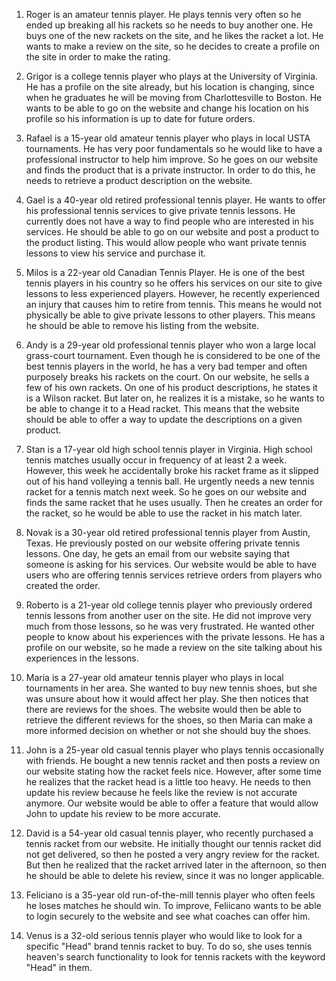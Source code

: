 1. Roger is an amateur tennis player. He plays tennis very often so he ended up breaking all his rackets so he needs to buy another one. He buys one of the new rackets on the site, and he likes the racket a lot. He wants to make a review on the site, so he decides to create a profile on the site in order to make the rating. 

2. Grigor is a college tennis player who plays at the University of Virginia. He has a profile on the site already, but his location is changing, since when he graduates he will be moving from Charlottesville to Boston. He wants to be able to go on the website and change his location on his profile so his information is up to date for future orders. 

3. Rafael is a 15-year old amateur tennis player who plays in local USTA tournaments. He has very poor fundamentals so he would like to have a professional instructor to help him improve. So he goes on our website and finds the product that is a private instructor. In order to do this, he needs to retrieve a product description on the website. 

4. Gael is a 40-year old retired professional tennis player. He wants to offer his professional tennis services to give private tennis lessons. He currently does not have a way to find people who are interested in his services. He should be able to go on our website and post a product to the product listing. This would allow people who want private tennis lessons to view his service and purchase it. 

5. Milos is a 22-year old Canadian Tennis Player. He is one of the best tennis players in his country so he offers his services on our site to give lessons to less experienced players. However, he recently experienced an injury that causes him to retire from tennis. This means he would not physically be able to give private lessons to other players. This means he should be able to remove his listing from the website. 

6. Andy is a 29-year old professional tennis player who won a large local grass-court tournament. Even though he is considered to be one of the best tennis players in the world, he has a very bad temper and often purposely breaks his rackets on the court. On our website, he sells a few of his own rackets. On one of his product descriptions, he states it is a Wilson racket. But later on, he realizes it is a mistake, so he wants to be able to change it to a Head racket. This means that the website should be able to offer a way to update the descriptions on a given product. 

7. Stan is a 17-year old high school tennis player in Virginia. High school tennis matches usually occur in frequency of at least 2 a week. However, this week he accidentally broke his racket frame as it slipped out of his hand volleying a tennis ball. He urgently needs a new tennis racket for a tennis match next week. So he goes on our website and finds the same racket that he uses usually. Then he creates an order for the racket, so he would be able to use the racket in his match later. 

8. Novak is a 30-year old retired professional tennis player from Austin, Texas. He previously posted on our website offering private tennis lessons. One day, he gets an email from our website saying that someone is asking for his services. Our website would be able to have users who are offering tennis services retrieve orders from players who created the order. 

9. Roberto is a 21-year old college tennis player who previously ordered tennis lessons from another user on the site. He did not improve very much from those lessons, so he was very frustrated. He wanted other people to know about his experiences with the private lessons. He has a profile on our website, so he made a review on the site talking about his experiences in the lessons. 

10. Maria is a 27-year old amateur tennis player who plays in local tournaments in her area. She wanted to buy new tennis shoes, but she was unsure about how it would affect her play. She then notices that there are reviews for the shoes. The website would then be able to retrieve the different reviews for the shoes, so then Maria can make a more informed decision on whether or not she should buy the shoes. 

11. John is a 25-year old casual tennis player who plays tennis occasionally with friends. He bought a new tennis racket and then posts a review on our website stating how the racket feels nice. However, after some time he realizes that the racket head is a little too heavy. He needs to then update his review because he feels like the review is not accurate anymore. Our website would be able to offer a feature that would allow John to update his review to be more accurate. 

12. David is a 54-year old casual tennis player, who recently purchased a tennis racket from our website. He initially thought our tennis racket did not get delivered, so then he posted a very angry review for the racket. But then he realized that the racket arrived later in the afternoon, so then he should be able to delete his review, since it was no longer applicable. 

13. Feliciano is a 35-year old run-of-the-mill tennis player who often feels he loses matches he should win. To improve, Feliicano wants to be able to login securely to the website and see what coaches can offer him.

14. Venus is a 32-old serious tennis player who would like to look for a specific "Head" brand tennis racket to buy. To do so, she uses tennis heaven's search functionality to look for tennis rackets with the keyword "Head" in them.